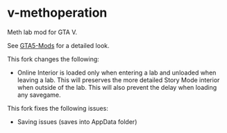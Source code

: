 # v-methoperation

Meth lab mod for GTA V.

See [GTA5-Mods](https://www.gta5-mods.com/scripts/meth-operation) for a detailed look.


This fork changes the following:

- Online Interior is loaded only when entering a lab and unloaded when leaving a lab. This will preserves the more detailed Story Mode interior when outside of the lab. This will also prevent the delay when loading any savegame.


This fork fixes the following issues:

- Saving issues (saves into AppData folder)

